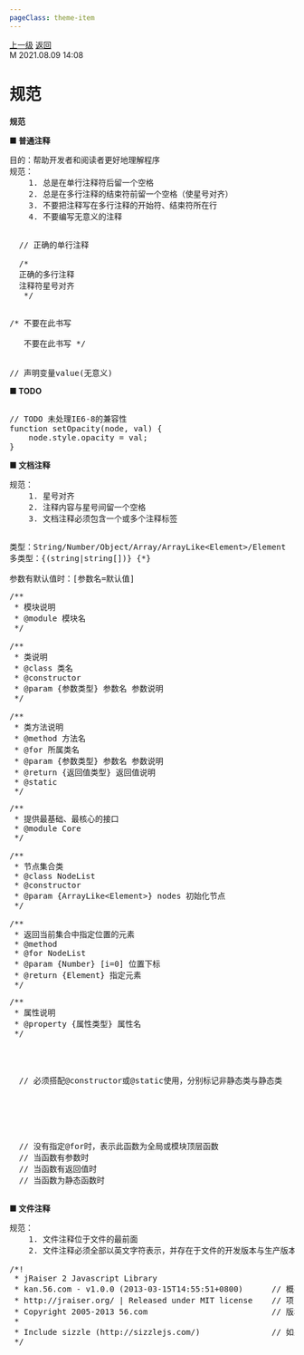 ```yaml
---
pageClass: theme-item
---
```

<div class="extend-header">
    <div class="info">
        <div class="record">
            <a class="back" href="./">上一级</a>
            <a class="back" href="./">返回</a>
        </div>        
        <div class="mini">
            <span>M 2021.08.09 14:08</span>
        </div>
    </div>
    <div class="content"><div class="custom-block children"><ul></ul></div></div>
</div>
<div class="content-header">
<h1>规范</h1><strong>规范</strong>
</div>
<div class="static-content">

<div class="box-flex"><div class="box-flex-item" style="flex-basis: 400px">

<strong>■ 普通注释</strong>

<pre class="custom-block">
目的：帮助开发者和阅读者更好地理解程序
规范：
    1. 总是在单行注释符后留一个空格
    2. 总是在多行注释的结束符前留一个空格（使星号对齐）
    3. 不要把注释写在多行注释的开始符、结束符所在行
    4. 不要编写无意义的注释
</pre>

</div><div class="box-flex-item" style="flex-basis: 100px">


<pre class="custom-block">

&nbsp;<span class="comment color5"> // 正确的单行注释</span>
&nbsp; 
&nbsp; <span class="comment color5">/*
&nbsp; 正确的多行注释
&nbsp; 注释符星号对齐                           
&nbsp;  */</span>
</pre>

</div><div class="box-flex-item" style="flex-basis: 300px">


<pre class="custom-block">

<span class="comment color1">/* 不要在此书写
                             
   不要在此书写 */</span>
<span class="comment color1">
// 声明变量value(无意义)</span>
</pre>

</div><div class="box-flex-item flex-1">

<strong>■ TODO</strong>

<pre class="custom-block"><span class="comment">
// TODO 未处理IE6-8的兼容性</span>
function setOpacity(node, val) {
    node.style.opacity = val;
}
</pre>

</div></div>

<div class="box-flex"><div class="box-flex-item" style="flex-basis: 400px">

<strong>■ 文档注释</strong>

<pre class="custom-block">
规范：
    1. 星号对齐
    2. 注释内容与星号间留一个空格
    3. 文档注释必须包含一个或多个注释标签
</pre>

</div><div class="box-flex-item flex-1">


<pre class="custom-block">

类型：String/Number/Object/Array/ArrayLike&lt;Element&gt;/Element
多类型：{(string|string[])} {*}

参数有默认值时：[参数名=默认值]
</pre>

</div></div>

<div class="box-flex"><div class="box-flex-item" style="flex-basis: 200px">


<pre class="custom-block">
<span class="comment color1">/**
 * 模块说明
 * @module 模块名
 */</span>

<span class="comment color2">/**
 * 类说明
 * @class 类名
 * @constructor
 * @param {参数类型} 参数名 参数说明
 */</span>

<span class="comment color3">/**
 * 类方法说明
 * @method 方法名
 * @for 所属类名                     
 * @param {参数类型} 参数名 参数说明  
 * @return {返回值类型} 返回值说明    
 * @static                          
 */</span>
</pre>

</div><div class="box-flex-item" style="flex-basis: 300px">


<pre class="custom-block">
<span class="comment color1">/**
 * 提供最基础、最核心的接口
 * @module Core
 */</span>

<span class="comment color2">/**
 * 节点集合类
 * @class NodeList
 * @constructor                     
 * @param {ArrayLike&lt;Element&gt;} nodes 初始化节点
 */</span>

<span class="comment color3">/**
 * 返回当前集合中指定位置的元素
 * @method
 * @for NodeList                                         
 * @param {Number} [i=0] 位置下标
 * @return {Element} 指定元素   
 */</span>
</pre>

</div><div class="box-flex-item flex-4">


<pre class="custom-block">
<span class="comment color4">/**
 * 属性说明
 * @property {属性类型} 属性名
 */</span>




&nbsp;<span class="comment"> // 必须搭配@constructor或@static使用，分别标记非静态类与静态类</span>
&nbsp;
&nbsp;
&nbsp;
&nbsp;
&nbsp;
&nbsp;
&nbsp;<span class="comment"> // 没有指定@for时，表示此函数为全局或模块顶层函数</span>
&nbsp;<span class="comment"> // 当函数有参数时</span>
&nbsp;<span class="comment"> // 当函数有返回值时</span>
&nbsp;<span class="comment"> // 当函数为静态函数时</span>

</pre>

</div></div>



<div class="box-flex"><div class="box-flex-item flex-1">

<strong>■ 文件注释</strong>

<pre class="custom-block">
规范：
    1. 文件注释位于文件的最前面
    2. 文件注释必须全部以英文字符表示，并存在于文件的开发版本与生产版本中

<span class="comment color3">/*!
 * jRaiser 2 Javascript Library
 * kan.56.com - v1.0.0 (2013-03-15T14:55:51+0800)     <span class="comment"> // 概要说明及版本(必须) 修改时间(必须)以ISO格式表示</span>
 * http://jraiser.org/ | Released under MIT license   <span class="comment"> // 项目地址(开源组件必须) 开源协议(开源组件必须)</span>
 * Copyright 2005-2013 56.com                         <span class="comment"> // 版权声明(必须)</span>
 *
 * Include sizzle (http://sizzlejs.com/)              <span class="comment"> // 如果文件内包含开源组件 则必须在文件注释中进行说明</span>
 */</span>
</pre>

</div></div>



</div>